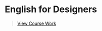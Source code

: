 # English for Designers

>[View Course Work](https://miriam-vojcekova.github.io/english-for-designers/)
